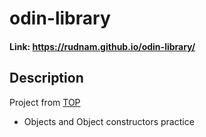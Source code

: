 # odin-library
#### Link: https://rudnam.github.io/odin-library/
## Description
Project from [TOP](https://www.theodinproject.com/lessons/node-path-javascript-library)
- Objects and Object constructors practice
